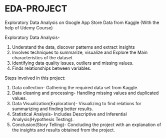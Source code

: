 # EDA-PROJECT
Exploratory Data Analysis on Google App Store Data from Kaggle (With the help of Udemy Course)

Exploratory Data Analysis-
  1. Understand the data, discover patterns and extract insights
  2. Involves techniques to summarize, visualize and Explore the Main characteristics of the dataset
  3. Identifying data quality issues, outliers and missing values.
  4. Finds relationships between variables.

Steps involved in this project:
  1. Data collection- Gathering the required data set from Kaggle.
  2. Data cleaning and processing- Handling missing values and duplicated values.
  3. Data Visualization(Exploration)- Visualizing to find relations for summarizing and finding better results.
  4. Statistical Analysis- Includes Descriptive and Inferential Analysis(Hypothesis Testing).
  5. Conclusion(Story Telling)- Concluding the project with an explanation of the insights and results obtained from the project.
